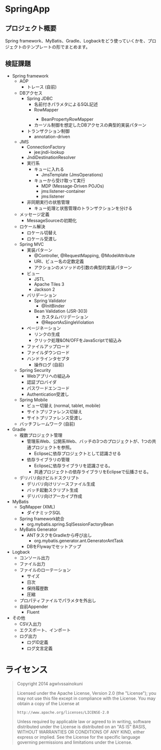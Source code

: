 SpringApp
=========

プロジェクト概要
----------------
Spring framework、MyBatis、Gradle、Logbackをどう使っていくかを、プロジェクトのテンプレートの形でまとめます。

検証課題
--------
*	Spring framework
	*	AOP
		*	トレース (自前)
	*	DBアクセス
		*	Spring JDBC
			*	名前付きパラメタによるSQL記述
			*	RowMapper<T>
				*	BeanPropertyRowMapper<T>
			*	カーソル制御を想定したDBアクセスの典型的実装パターン
		*	トランザクション制御
			*	annotation-driven
	*	JMS
		*	ConnectionFactory
			*	jee:jndi-lookup
		*	JndiDestinationResolver
		*	実行系
			*	キューに入れる
				*	JmsTemplate (JmsOperations)
			*	キューから受け取って実行
				*	MDP (Message-Driven POJOs)
				*	jms:listener-container
				*	jms:listener
		*	非同期実行の状態管理
			*	キュー処理と状態管理のトランザクションを分ける
	*	メッセージ定義
		*	MessageSourceの初期化
	*	ロケール解決
		*	ロケール切替え
		*	ロケール受渡し
	*	Spring MVC
		*	実装パターン
			*	@Controller, @RequestMapping, @ModelAttribute
			*	URI、ビュー名の定数定義
			*	アクションのメソッドの引数の典型的実装パターン
		*	ビュー
			*	JSTL
			*	Apache Tiles 3
			*	Jackson 2
		*	バリデーション
			*	Spring Validator
				*	@InitBinder
			*	Bean Validation (JSR-303)
				*	カスタムバリデーション
				*	@ReportAsSingleViolation
		*	ページネーション
			*	リンクの生成
			*	クリック処理&ON/OFFをJavaScriptで組込み
		*	ファイルアップロード
		*	ファイルダウンロード
		*	ハンドラインタセプタ
			*	操作ログ (自前)
	*	Spring Security
		*	Webアプリへの組込み
		*	認証プロバイダ
		*	パスワードエンコード
		*	Authentication受渡し
	*	Spring Mobile
		*	ビュー切替え (normal, tablet, mobile)
		*	サイトプリファレンス切替え
		*	サイトプリファレンス受渡し
	*	バッチフレームワーク (自前)
*	Gradle
	*	複数プロジェクト管理
		*	管理系Web、公開系Web、バッチの3つのプロジェクトが、1つの共通プロジェクトを参照。
			*	Eclipseに依存プロジェクトとして認識させる
		*	依存ライブラリの管理
			*	Eclipseに依存ライブラリを認識させる。
			*	共通プロジェクトの依存ライブラリをEclipseで伝播させる。
	*	デリバリ向けビルドスクリプト
		*	デリバリ向けリソースファイル生成
		*	バッチ起動スクリプト生成
		*	デリバリ向けアーカイブ作成
*	MyBatis
	*	SqlMapper (XML)
		*	ダイナミックSQL
	*	Spring framework統合
		*	org.mybatis.spring.SqlSessionFactoryBean
	*	MyBatis Generator
		*	ANTタスクをGradleから呼び出し
			*	org.mybatis.generator.ant.GeneratorAntTask
		*	DBをFlywayでセットアップ
*	Logback
	*	コンソール出力
	*	ファイル出力
	*	ファイルのローテーション
		*	サイズ
		*	日次
		*	保持履歴数
		*	圧縮
	*	プロパティファイルでパラメタを外出し
	*	自前Appender
		*	Fluent
*	その他
	*	CSV入出力
	*	エクスポート、インポート
	*	ログ出力
		*	ログID定義
		*	ログ文言定義

ライセンス
==========
> Copyright 2014 agwlvssainokuni
>
> Licensed under the Apache License, Version 2.0 (the "License");
> you may not use this file except in compliance with the License.
> You may obtain a copy of the License at
>
>     http://www.apache.org/licenses/LICENSE-2.0
>
> Unless required by applicable law or agreed to in writing, software
> distributed under the License is distributed on an "AS IS" BASIS,
> WITHOUT WARRANTIES OR CONDITIONS OF ANY KIND, either express or implied.
> See the License for the specific language governing permissions and
> limitations under the License.
